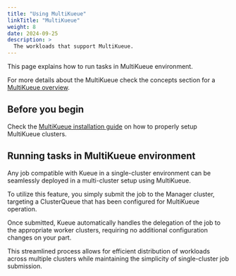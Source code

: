 ```yaml
---
title: "Using MultiKueue"
linkTitle: "MultiKueue"
weight: 8
date: 2024-09-25
description: >
  The workloads that support MultiKueue.
---
```


This page explains how to run tasks in MultiKueue environment.

For more details about the MultiKueue check the concepts section for a [MultiKueue overview](/docs/concepts/multikueue/). 


## Before you begin

Check the [MultiKueue installation guide](/docs/tasks/manage/setup_multikueue) on how to properly setup MultiKueue clusters.

## Running tasks in MultiKueue environment

Any job compatible with Kueue in a single-cluster environment can be seamlessly deployed in a multi-cluster setup using MultiKueue.

To utilize this feature, you simply submit the job to the Manager cluster, targeting a ClusterQueue that has been configured for MultiKueue operation.

Once submitted, Kueue automatically handles the delegation of the job to the appropriate worker clusters, requiring no additional configuration changes on your part.

This streamlined process allows for efficient distribution of workloads across multiple clusters while maintaining the simplicity of single-cluster job submission.